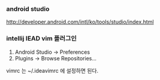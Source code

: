 
### android studio
http://developer.android.com/intl/ko/tools/studio/index.html

### intellij IEAD vim 플러그인
1. Android Studio -> Preferences
2. Plugins -> Browse Repositories...

vimrc 는 ~/.ideavimrc 에 설정하면 된다.

